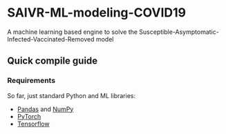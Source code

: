 # SAIVR-ML-modeling-COVID19
A machine learning based engine to solve the Susceptible-Asymptomatic-Infected-Vaccinated-Removed model

## Quick compile guide

### Requirements
So far, just standard Python and ML libraries:
 * [Pandas](https://pandas.pydata.org/) and [NumPy](https://numpy.org/)
 * [PyTorch](https://pytorch.org/)
 * [Tensorflow](https://www.tensorflow.org/)

